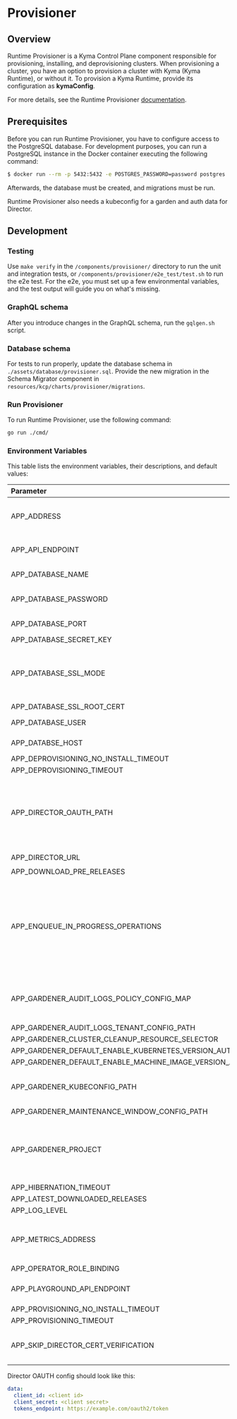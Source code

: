 # Provisioner

## Overview

Runtime Provisioner is a Kyma Control Plane component responsible for provisioning, installing, and deprovisioning clusters. When provisioning a cluster, you have an option to provision a cluster with Kyma (Kyma Runtime), or without it. To provision a Kyma Runtime, provide its configuration as **kymaConfig**.

For more details, see the Runtime Provisioner [documentation](https://github.com/kyma-project/control-plane/tree/main/docs/provisioner).

## Prerequisites

Before you can run Runtime Provisioner, you have to configure access to the PostgreSQL database. For development purposes, you can run a PostgreSQL instance in the Docker container executing the following command:

```bash
$ docker run --rm -p 5432:5432 -e POSTGRES_PASSWORD=password postgres
```

Afterwards, the database must be created, and migrations must be run.

Runtime Provisioner also needs a kubeconfig for a garden and auth data for Director.

## Development

### Testing
Use `make verify` in the `/components/provisioner/` directory to run the unit and integration tests, or `/components/provisioner/e2e_test/test.sh` to run the e2e test. For the e2e, you must set up a few environmental variables, and the test output will guide you on what's missing. 

### GraphQL schema

After you introduce changes in the GraphQL schema, run the `gqlgen.sh` script.

### Database schema

For tests to run properly, update the database schema in `./assets/database/provisioner.sql`. Provide the new migration in the Schema Migrator component in `resources/kcp/charts/provisioner/migrations`.

### Run Provisioner

To run Runtime Provisioner, use the following command:
```bash
go run ./cmd/
```

### Environment Variables

This table lists the environment variables, their descriptions, and default values:


| Parameter                                                     | Description                                                                                               | Default value                                                           |
|:--------------------------------------------------------------|:----------------------------------------------------------------------------------------------------------|:------------------------------------------------------------------------|
| APP_ADDRESS                                                   | Runtime Provisioner's address with the port                                                               | `127.0.0.1:3000`                                                        |
| APP_API_ENDPOINT                                              | Endpoint for the GraphQL API                                                                              | `/graphql`                                                              |
| APP_DATABASE_NAME                                             | Database name                                                                                             | `provisioner`                                                           |
| APP_DATABASE_PASSWORD                                         | Database user password                                                                                    | `password`                                                              |
| APP_DATABASE_PORT                                             | Database port                                                                                             | `5432`                                                                  |
| APP_DATABASE_SECRET_KEY                                       |                                                                                                           | optional                                                                |
| APP_DATABASE_SSL_MODE                                         | SSL Mode for PostgrSQL. See [all the possible values](https://www.postgresql.org/docs/9.1/libpq-ssl.html) | `disable`                                                               |
| APP_DATABASE_SSL_ROOT_CERT                                    |                                                                                                           | optional                                                                |
| APP_DATABASE_USER                                             | Database username                                                                                         | `postgres`                                                              |
| APP_DATABSE_HOST                                              | Database host                                                                                             | `localhost`                                                             |
| APP_DEPROVISIONING_NO_INSTALL_TIMEOUT                         |                                                                                                           |                                                                         |
| APP_DEPROVISIONING_TIMEOUT                                    |                                                                                                           |                                                                         |
| APP_DIRECTOR_OAUTH_PATH                                       | Path to a YAML file with Director's OAUTH data. Format described below                                    | `./dev/director.yaml`                                                   |
| APP_DIRECTOR_URL                                              | Director URL                                                                                              | `http://compass-director.compass-system.svc.cluster.local:3000/graphql` |
| APP_DOWNLOAD_PRE_RELEASES                                     |                                                                                                           | `true`                                                                  |
| APP_ENQUEUE_IN_PROGRESS_OPERATIONS                            | Specifies whether operations in the `InProgress` state should be enqueued on the application startup      | `true`                                                                  |
| APP_GARDENER_AUDIT_LOGS_POLICY_CONFIG_MAP                     | Name of the ConfigMap containing the audit logs policy                                                    | optional                                                                |
| APP_GARDENER_AUDIT_LOGS_TENANT_CONFIG_PATH                    |                                                                                                           | optional                                                                |
| APP_GARDENER_CLUSTER_CLEANUP_RESOURCE_SELECTOR                |                                                                                                           | `https://service-manager.`                                              |
| APP_GARDENER_DEFAULT_ENABLE_KUBERNETES_VERSION_AUTO_UPDATE    |                                                                                                           | `false`                                                                 |
| APP_GARDENER_DEFAULT_ENABLE_MACHINE_IMAGE_VERSION_AUTO_UPDATE |                                                                                                           | `false`                                                                 |
| APP_GARDENER_KUBECONFIG_PATH                                  | Filepath for the Gardener kubeconfig                                                                      | `./dev/kubeconfig.yaml`                                                 |
| APP_GARDENER_MAINTENANCE_WINDOW_CONFIG_PATH                   |                                                                                                           | optional                                                                |
| APP_GARDENER_PROJECT                                          | Name of the Gardener project connected to the service account                                             | `gardenerProject`                                                       |
| APP_HIBERNATION_TIMEOUT                                       |                                                                                                           |                                                                         |
| APP_LATEST_DOWNLOADED_RELEASES                                |                                                                                                           | `5`                                                                     |
| APP_LOG_LEVEL                                                 |                                                                                                           | `info`                                                                  |
| APP_METRICS_ADDRESS                                           | Runtime Provisioner Metrics' address with the port                                                        | `127.0.0.1:9000`                                                        |
| APP_OPERATOR_ROLE_BINDING                                     |                                                                                                           |                                                                         |
| APP_PLAYGROUND_API_ENDPOINT                                   | Endpoint for the API playground                                                                           | `/graphql`                                                              |
| APP_PROVISIONING_NO_INSTALL_TIMEOUT                           |                                                                                                           |                                                                         |
| APP_PROVISIONING_TIMEOUT                                      |                                                                                                           |                                                                         |
| APP_SKIP_DIRECTOR_CERT_VERIFICATION                           | Flag to skip certificate verification for Director                                                        | `false`                                                                 |

Director OAUTH config should look like this:
```yaml
data:
  client_id: <client id>
  client_secret: <client secret>
  tokens_endpoint: https://example.com/oauth2/token
```
